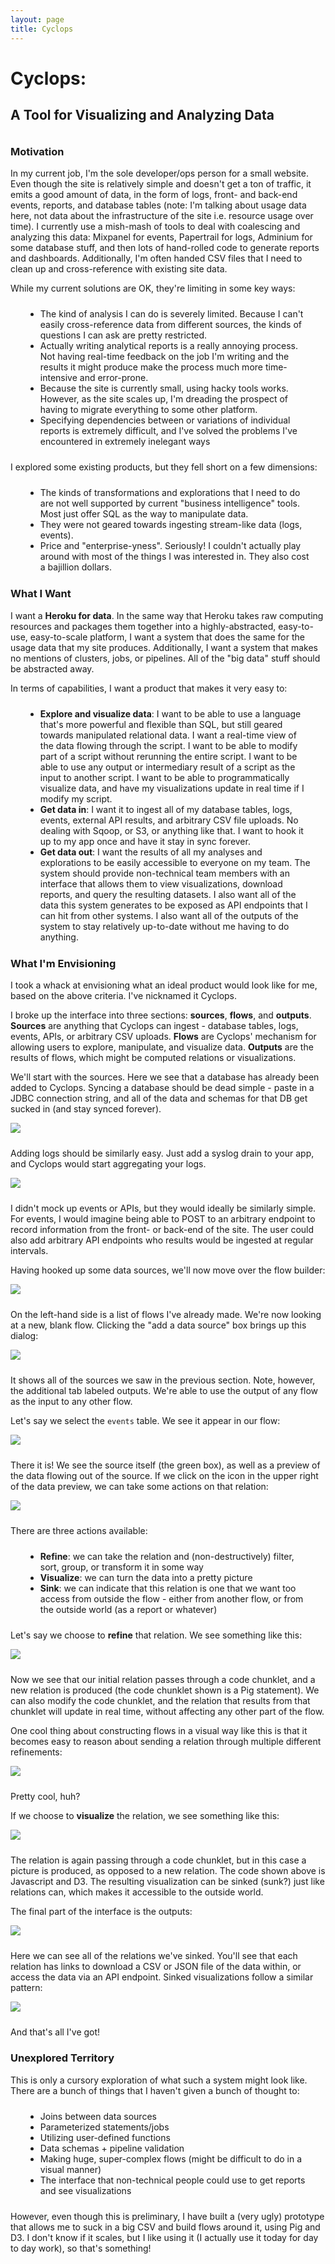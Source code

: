 ```yaml
---
layout: page
title: Cyclops
---
```


<style>
	ul {
		list-style: disc;
		margin: 24px;
	}
</style>

<div style="margin: 36px 0;">
<h1 style="margin-bottom: 0;">Cyclops:</h1>
<h2>A Tool for Visualizing and Analyzing Data</h2>
</div>

### Motivation

In my current job, I'm the sole developer/ops person for a small website. Even though the site is relatively simple and doesn't get a ton of traffic, it emits a good amount of data, in the form of logs, front- and back-end events, reports, and database tables (note: I'm talking about usage data here, not data about the infrastructure of the site i.e. resource usage over time).  I currently use a mish-mash of tools to deal with coalescing and analyzing this data: Mixpanel for events, Papertrail for logs, Adminium for some database stuff, and then lots of hand-rolled code to generate reports and dashboards. Additionally, I'm often handed CSV files that I need to clean up and cross-reference with existing site data. 

While my current solutions are OK, they're limiting in some key ways:

- The kind of analysis I can do is severely limited. Because I can't easily cross-reference data from different sources, the kinds of questions I can ask are pretty restricted.
- Actually writing analytical reports is a really annoying process. Not having real-time feedback on the job I'm writing and the results it might produce make the process much more time-intensive and error-prone.
- Because the site is currently small, using hacky tools works. However, as the site scales up, I'm dreading the prospect of having to migrate everything to some other platform.
- Specifying dependencies between or variations of individual reports is extremely difficult, and I've solved the problems I've encountered in extremely inelegant ways

I explored some existing products, but they fell short on a few dimensions:

- The kinds of transformations and explorations that I need to do are not well supported by current "business intelligence" tools. Most just offer SQL as the way to manipulate data.
- They were not geared towards ingesting stream-like data (logs, events).
- Price and "enterprise-yness". Seriously! I couldn't actually play around with most of the things I was interested in. They also cost a bajillion dollars.


### What I Want

I want a **Heroku for data**. In the same way that Heroku takes raw computing resources and packages them together into a highly-abstracted, easy-to-use, easy-to-scale platform, I want a system that does the same for the usage data that my site produces. Additionally, I want a system that makes no mentions of clusters, jobs, or pipelines. All of the "big data" stuff should be abstracted away.

In terms of capabilities, I want a product that makes it very easy to:

- **Explore and visualize data**: I want to be able to use a language that's more powerful and flexible than SQL, but still geared towards manipulated relational data. I want a real-time view of the data flowing through the script. I want to be able to modify part of a script without rerunning the entire script. I want to be able to use any output or intermediary result of a script as the input to another script. I want to be able to programmatically visualize data, and have my visualizations update in real time if I modify my script. 
- **Get data in**: I want it to ingest all of my database tables, logs, events, external API results, and arbitrary CSV file uploads. No dealing with Sqoop, or S3, or anything like that. I want to hook it up to my app once and have it stay in sync forever.
- **Get data out**: I want the results of all my analyses and explorations to be easily accessible to everyone on my team. The system should provide non-technical team members with an interface that allows them to view visualizations, download reports, and query the resulting datasets. I also want all of the data this system generates to be exposed as API endpoints that I can hit from other systems. I also want all of the outputs of the system to stay relatively up-to-date without me having to do anything. 

### What I'm Envisioning

I took a whack at envisioning what an ideal product would look like for me, based on the above criteria. I've nicknamed it Cyclops.

I broke up the interface into three sections: **sources**, **flows**, and **outputs**. **Sources** are anything that Cyclops can ingest - database tables, logs, events, APIs, or arbitrary CSV uploads. **Flows** are Cyclops' mechanism for allowing users to explore, manipulate, and visualize data. **Outputs** are the results of flows, which might be computed relations or visualizations.

We'll start with the sources. Here we see that a database has already been added to Cyclops. Syncing a database should be dead simple - paste in a JDBC connection string, and all of the data and schemas for that DB get sucked in (and stay synced forever). 

<div style="margin-bottom: 24px;"><a href="images/full/databases.png"><img src="images/thumbs/databases.png" /></a></div>

Adding logs should be similarly easy. Just add a syslog drain to your app, and Cyclops would start aggregating your logs.

<div style="margin-bottom: 24px;"><a href="images/full/logs.png"><img src="images/thumbs/logs.png" /></a></div>

I didn't mock up events or APIs, but they would ideally be similarly simple. For events, I would imagine being able to POST to an arbitrary endpoint to record information from the front- or back-end of the site. The user could also add arbitrary API endpoints who results would be ingested at regular intervals.

Having hooked up some data sources, we'll now move over the flow builder:

<div style="margin-bottom: 24px;"><a href="images/full/flows.png"><img src="images/thumbs/flows.png" /></a></div>

On the left-hand side is a list of flows I've already made. We're now looking at a new, blank flow. Clicking the "add a data source" box brings up this dialog:

<div style="margin-bottom: 24px;"><a href="images/full/choose-source.png"><img src="images/thumbs/choose-source.png" /></a></div>

It shows all of the sources we saw in the previous section. Note, however, the additional tab labeled outputs. We're able to use the output of any flow as the input to any other flow.

Let's say we select the `events` table. We see it appear in our flow:

<div style="margin-bottom: 24px;"><a href="images/full/source-chosen.png"><img src="images/thumbs/source-chosen.png" /></a></div>

There it is! We see the source itself (the green box), as well as a preview of the data flowing out of the source. If we click on the icon in the upper right of the data preview, we can take some actions on that relation:

<div style="margin-bottom: 24px;"><a href="images/full/relation-actions.png"><img src="images/thumbs/relation-actions.png" /></a></div>

There are three actions available:

- **Refine**: we can take the relation and (non-destructively) filter, sort, group, or transform it in some way
- **Visualize**: we can turn the data into a pretty picture
- **Sink**: we can indicate that this relation is one that we want too access from outside the flow - either from another flow, or from the outside world (as a report or whatever)

Let's say we choose to **refine** that relation. We see something like this:

<div style="margin-bottom: 24px;"><a href="images/full/refine.png"><img src="images/thumbs/refine.png" /></a></div>

Now we see that our initial relation passes through a code chunklet, and a new relation is produced (the code chunklet shown is a Pig statement). We can also modify the code chunklet, and the relation that results from that chunklet will update in real time, without affecting any other part of the flow.

One cool thing about constructing flows in a visual way like this is that it becomes easy to reason about sending a relation through multiple different refinements:

<div style="margin-bottom: 24px;"><a href="images/full/multi-refine.png"><img src="images/thumbs/multi-refine.png" /></a></div>

Pretty cool, huh?

If we choose to **visualize** the relation, we see something like this:

<div style="margin-bottom: 24px;"><a href="images/full/visualize.png"><img src="images/thumbs/visualize.png" /></a></div>

The relation is again passing through a code chunklet, but in this case a picture is produced, as opposed to a new relation. The code shown above is Javascript and D3. The resulting visualization can be sinked (sunk?) just like relations can, which makes it accessible to the outside world.

The final part of the interface is the outputs:
 
<div style="margin-bottom: 24px;"><a href="images/full/outputs.png"><img src="images/thumbs/outputs.png" /></a></div>

Here we can see all of the relations we've sinked. You'll see that each relation has links to download a CSV or JSON file of the data within, or access the data via an API endpoint. Sinked visualizations follow a similar pattern:

<div style="margin-bottom: 24px;"><a href="images/full/visualization-output.png"><img src="images/thumbs/visualization-output.png" /></a></div>

And that's all I've got!

### Unexplored Territory

This is only a cursory exploration of what such a system might look like. There are a bunch of things that I haven't given a bunch of thought to:

- Joins between data sources
- Parameterized statements/jobs
- Utilizing user-defined functions
- Data schemas + pipeline validation
- Making huge, super-complex flows (might be difficult to do in a visual manner)
- The interface that non-technical people could use to get reports and see visualizations

However, even though this is preliminary, I have built a (very ugly) prototype that allows me to suck in a big CSV and build flows around it, using Pig and D3. I don't know if it scales, but I like using it (I actually use it today for day to day work), so that's something!